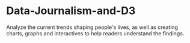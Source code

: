 # Data-Journalism-and-D3
Analyze the current trends shaping people's lives, as well as creating charts, graphs and interactives to help readers understand the findings.
